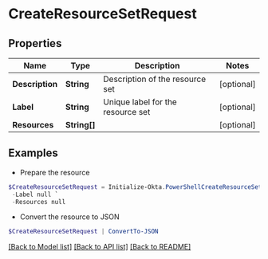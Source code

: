 # CreateResourceSetRequest
## Properties

Name | Type | Description | Notes
------------ | ------------- | ------------- | -------------
**Description** | **String** | Description of the resource set | [optional] 
**Label** | **String** | Unique label for the resource set | [optional] 
**Resources** | **String[]** |  | [optional] 

## Examples

- Prepare the resource
```powershell
$CreateResourceSetRequest = Initialize-Okta.PowerShellCreateResourceSetRequest  -Description null `
 -Label null `
 -Resources null
```

- Convert the resource to JSON
```powershell
$CreateResourceSetRequest | ConvertTo-JSON
```

[[Back to Model list]](../README.md#documentation-for-models) [[Back to API list]](../README.md#documentation-for-api-endpoints) [[Back to README]](../README.md)

